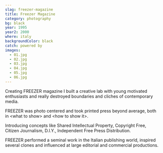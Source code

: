 ```yaml
---
slag: freezer-magazine
title: Freezer Magazine
category: photography
bg: black
year: 1995
year2: 2000
where: italy
backgroundColor: black
catch: powered by
images:
  - 01.jpg
  - 02.jpg
  - 03.jpg
  - 04.jpg
  - 05.jpg
  - 06.jpg
---
```


Creating FREEZER magazine I built a creative lab with young motivated enthusiasts and really destroyed boundaries and cliches of contemporary media.

FREEZER was photo centered and took printed press beyond average, both in &lt;what to show&gt; and &lt;how to show it&gt;.

Introducing concepts like Shared Intellectual Property, Copyright Free, Citizen Journalism, D.I.Y., Independent Free Press Distribution.

FREEZER performed a seminal work in the Italian publishing world, inspired several clones and influenced at large editorial and commercial productions.
